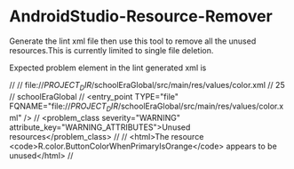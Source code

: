 # AndroidStudio-Resource-Remover
Generate the lint xml file then use this tool to remove all the unused resources.This is currently limited to single file deletion.

Expected problem element in the lint generated xml is 


//<problem>
//    <file>file://$PROJECT_DIR$/schoolEraGlobal/src/main/res/values/color.xml</file>
//    <line>25</line>
//    <module>schoolEraGlobal</module>
//    <entry_point TYPE="file" FQNAME="file://$PROJECT_DIR$/schoolEraGlobal/src/main/res/values/color.xml" />
//    <problem_class severity="WARNING" attribute_key="WARNING_ATTRIBUTES">Unused resources</problem_class>
//    <hints />
//    <description>&lt;html&gt;The resource &lt;code&gt;R.color.ButtonColorWhenPrimaryIsOrange&lt;/code&gt; appears to be unused&lt;/html&gt;</description>
//  </problem>

